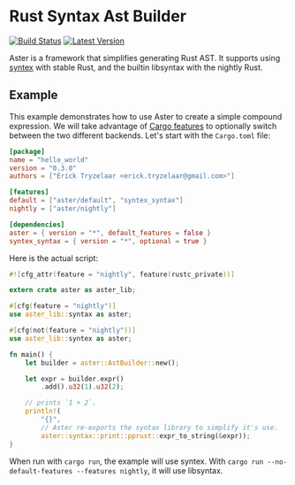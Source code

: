 Rust Syntax Ast Builder
=======================

[![Build Status](https://api.travis-ci.org/serde-rs/aster.png?branch=master)](https://travis-ci.org/erickt/rust-aster)
[![Latest Version](https://img.shields.io/crates/v/aster.svg)](https://crates.io/crates/aster)

Aster is a framework that simplifies generating Rust AST. It supports using
[syntex](https://github.com/erickt/rust-syntex) with stable Rust, and the builtin
libsyntax with the nightly Rust.

Example
-------

This example demonstrates how to use Aster to create a simple compound
expression. We will take advantage of
[Cargo features](http://doc.crates.io/manifest.html#the-[features]-section) to
optionally switch between the two different backends. Let's start with the
`Cargo.toml` file:

```toml
[package]
name = "hello_world"
version = "0.3.0"
authors = ["Erick Tryzelaar <erick.tryzelaar@gmail.com>"]

[features]
default = ["aster/default", "syntex_syntax"]
nightly = ["aster/nightly"]

[dependencies]
aster = { version = "*", default_features = false }
syntex_syntax = { version = "*", optional = true }
```

Here is the actual script:

```rust
#![cfg_attr(feature = "nightly", feature(rustc_private))]

extern crate aster as aster_lib;

#[cfg(feature = "nightly")]
use aster_lib::syntax as aster;

#[cfg(not(feature = "nightly"))]
use aster_lib::syntex as aster;

fn main() {
    let builder = aster::AstBuilder::new();

    let expr = builder.expr()
        .add().u32(1).u32(2);

    // prints `1 + 2`.
    println!(
        "{}",
        // Aster re-exports the syntax library to simplify it's use.
        aster::syntax::print::pprust::expr_to_string(&expr));
}
```

When run with `cargo run`, the example will use syntex. With
`cargo run --no-default-features --features nightly`, it will use libsyntax.
